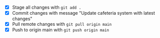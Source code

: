 - [x] Stage all changes with `git add .`
- [x] Commit changes with message "Update cafeteria system with latest changes"
- [x] Pull remote changes with `git pull origin main`
- [x] Push to origin main with `git push origin main`
